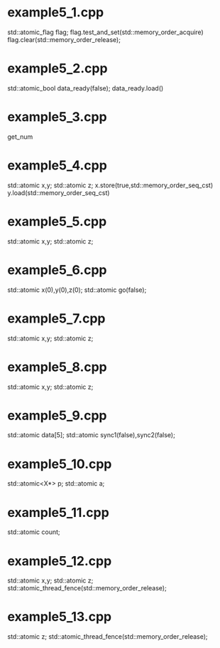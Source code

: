 
# example5_1.cpp
std::atomic_flag flag;
flag.test_and_set(std::memory_order_acquire)
flag.clear(std::memory_order_release);

# example5_2.cpp
std::atomic_bool data_ready(false);
data_ready.load()

# example5_3.cpp
get_num

# example5_4.cpp
std::atomic<bool> x,y;
std::atomic<int> z;
x.store(true,std::memory_order_seq_cst)
y.load(std::memory_order_seq_cst)

# example5_5.cpp
std::atomic<bool> x,y;
std::atomic<int> z;

# example5_6.cpp
std::atomic<int> x(0),y(0),z(0);
std::atomic<bool> go(false);

# example5_7.cpp
std::atomic<bool> x,y;
std::atomic<int> z;

# example5_8.cpp
std::atomic<bool> x,y;
std::atomic<int> z;

# example5_9.cpp
std::atomic<int> data[5];
std::atomic<bool> sync1(false),sync2(false);

# example5_10.cpp
std::atomic<X*> p;
std::atomic<int> a;

# example5_11.cpp
std::atomic<int> count;

# example5_12.cpp
std::atomic<bool> x,y;
std::atomic<int> z;
std::atomic_thread_fence(std::memory_order_release);

# example5_13.cpp
std::atomic<int> z;
std::atomic_thread_fence(std::memory_order_release);

